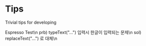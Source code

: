 # Tips
Trivial tips for developing

Espresso Test\n
prb) typeText("...") 입력시 한글이 입력되는 문제\n
sol) replaceText("...") 로 대체\n
